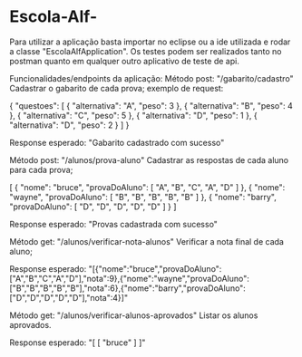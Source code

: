# Escola-Alf-

Para utilizar a aplicação basta importar no eclipse ou a ide utilizada e rodar a classe "EscolaAlfApplication".
Os testes podem ser realizados tanto no postman quanto em qualquer outro aplicativo de teste de api.


Funcionalidades/endpoints da aplicação:
Método post: "/gabarito/cadastro"
Cadastrar o gabarito de cada prova;
exemplo de request:

{
    "questoes": [
            {
             "alternativa": "A",
             "peso": 3
            },
            {
             "alternativa": "B",
             "peso": 4
            },
            {
             "alternativa": "C",
             "peso": 5
            },
            {
             "alternativa": "D",
             "peso": 1
            },
            {
             "alternativa": "D",
             "peso": 2
            }
        ]
}

Response esperado: "Gabarito cadastrado com sucesso"

Método post: "/alunos/prova-aluno"
Cadastrar as respostas de cada aluno para cada prova;

[
        {
            "nome": "bruce",
            "provaDoAluno": [
                "A",
                "B",
                "C",
                "A",
                "D"
            ]
        },
        {
            "nome": "wayne",
            "provaDoAluno": [
                "B",
                "B",
                "B",
                "B",
                "B"
            ]
        },
        {
            "nome": "barry",
            "provaDoAluno": [
                "D",
                "D",
                "D",
                "D",
                "D"
            ]
        }
]


Response esperado: "Provas cadastrada com sucesso"

Método get: "/alunos/verificar-nota-alunos"
Verificar a nota final de cada aluno;

Response esperado: "[{"nome":"bruce","provaDoAluno":["A","B","C","A","D"],"nota":9},{"nome":"wayne","provaDoAluno":["B","B","B","B","B"],"nota":6},{"nome":"barry","provaDoAluno":["D","D","D","D","D"],"nota":4}]"

Método get: "/alunos/verificar-alunos-aprovados"
Listar os alunos aprovados.

Response esperado: "[
    [
        "bruce"
    ]
]"
